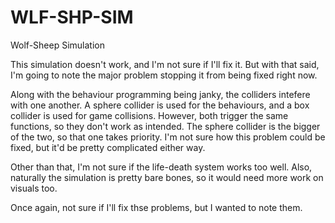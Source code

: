 # WLF-SHP-SIM
Wolf-Sheep Simulation

This simulation doesn't work, and I'm not sure if I'll fix it.
But with that said, I'm going to note the major problem stopping it from being fixed right now.

Along with the behaviour programming being janky, the colliders intefere with one another.
A sphere collider is used for the behaviours, and a box collider is used for game collisions.
However, both trigger the same functions, so they don't work as intended.
The sphere collider is the bigger of the two, so that one takes priority.
I'm not sure how this problem could be fixed, but it'd be pretty complicated either way.

Other than that, I'm not sure if the life-death system works too well.
Also, naturally the simulation is pretty bare bones, so it would need more work on visuals too.

Once again, not sure if I'll fix thse problems, but I wanted to note them.